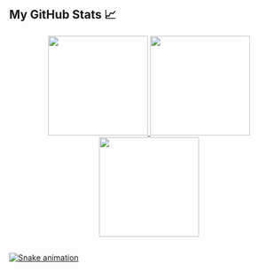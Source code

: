 <h2>My GitHub Stats 📈</h2>
  
<div align="center">
  <a href="https://github.com/batista29">
    <img height="180em" src="https://github-readme-stats.vercel.app/api/top-langs/?username=batista29&layout=compact&langs_count=7&theme=radical"/>
    <img height="180em" src="https://github-readme-stats.vercel.app/api?username=batista29&show_icons=true&theme=radical&include_all_commits=true&count_private=true"/>
</div>

    
  <div align="center">
      <a href="https://github.com/batista29">
        <img height="180em" src=https://github-readme-streak-stats.herokuapp.com/?user=batista29&theme=radical&hide_border=false/>
  </div>
  
  
  ##
 
<div> 
 
  ![Snake animation](https://github.com/batista29/batista29/blob/output/github-contribution-grid-snake.svg)
 
</div>

